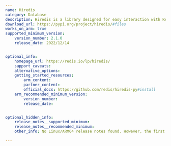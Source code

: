 ```yaml
---
name: Hiredis
category: Database
description: Hiredis is a library designed for easy interaction with Redis, a powerful database that stores data in memory for fast access. It helps developers efficiently send commands and retrieve responses from Redis within their applications.
download_url: https://pypi.org/project/hiredis/#files
works_on_arm: true
supported_minimum_version:
    version_number: 2.1.0
    release_date: 2022/12/14


optional_info:
    homepage_url: https://redis.io/lp/hiredis/
    support_caveats:
    alternative_options:
    getting_started_resources:
        arm_content:
        partner_content:
        official_docs: https://github.com/redis/hiredis-py#install
    arm_recommended_minimum_version:
        version_number:
        release_date:


optional_hidden_info:
    release_notes__supported_minimum:
    release_notes__recommended_minimum:
    other_info: No Linux/ARM64 release notes found. However, the first aarch64 wheels are present at pypi from version 2.1.0 onwards. Kindly refer [here](https://pypi.org/project/hiredis/2.1.0/#files).

---
```

